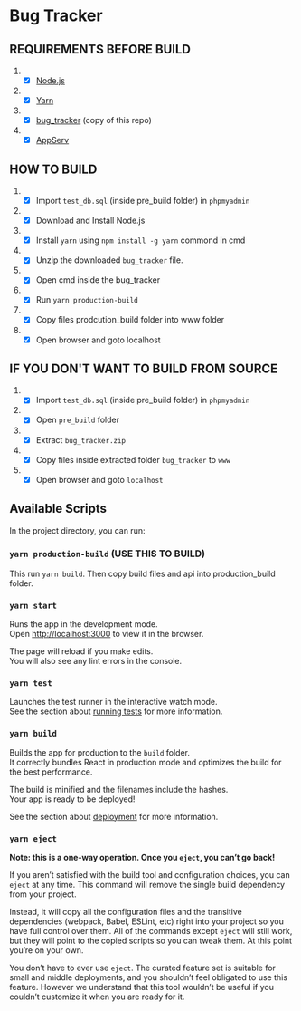 # Bug Tracker

## REQUIREMENTS BEFORE BUILD

1.  -[x] [Node.js](https://nodejs.org)
2.  -[x] [Yarn](https://yarnpkg.com/g)
3.  -[x] [bug_tracker](https://github.com/krypto-i9/bug-tracker/archive/main.zip) (copy of this repo)
4.  -[x] [AppServ](appserv.org)

## HOW TO BUILD

1.  -[x] Import `test_db.sql` (inside pre_build folder) in `phpmyadmin`
2.  -[x] Download and Install Node.js
3.  -[x] Install `yarn` using `npm install -g yarn` commond in cmd
4.  -[x] Unzip the downloaded `bug_tracker` file.
5.  -[x] Open cmd inside the bug_tracker
6.  -[x] Run `yarn production-build`
7.  -[x] Copy files prodcution_build folder into www folder
8.  -[x] Open browser and goto localhost

## IF YOU DON'T WANT TO BUILD FROM SOURCE

1.  -[x] Import `test_db.sql` (inside pre_build folder) in `phpmyadmin`
2.  -[x] Open `pre_build` folder
3.  -[x] Extract `bug_tracker.zip`
4.  -[x] Copy files inside extracted folder `bug_tracker` to `www`
5.  -[x] Open browser and goto `localhost`

## Available Scripts

In the project directory, you can run:

### `yarn production-build` (USE THIS TO BUILD)

This run `yarn build`. Then copy build files and api into production_build folder.

### `yarn start`

Runs the app in the development mode.\
Open [http://localhost:3000](http://localhost:3000) to view it in the browser.

The page will reload if you make edits.\
You will also see any lint errors in the console.

### `yarn test`

Launches the test runner in the interactive watch mode.\
See the section about [running tests](https://facebook.github.io/create-react-app/docs/running-tests) for more information.

### `yarn build`

Builds the app for production to the `build` folder.\
It correctly bundles React in production mode and optimizes the build for the best performance.

The build is minified and the filenames include the hashes.\
Your app is ready to be deployed!

See the section about [deployment](https://facebook.github.io/create-react-app/docs/deployment) for more information.

### `yarn eject`

**Note: this is a one-way operation. Once you `eject`, you can’t go back!**

If you aren’t satisfied with the build tool and configuration choices, you can `eject` at any time. This command will remove the single build dependency from your project.

Instead, it will copy all the configuration files and the transitive dependencies (webpack, Babel, ESLint, etc) right into your project so you have full control over them. All of the commands except `eject` will still work, but they will point to the copied scripts so you can tweak them. At this point you’re on your own.

You don’t have to ever use `eject`. The curated feature set is suitable for small and middle deployments, and you shouldn’t feel obligated to use this feature. However we understand that this tool wouldn’t be useful if you couldn’t customize it when you are ready for it.
